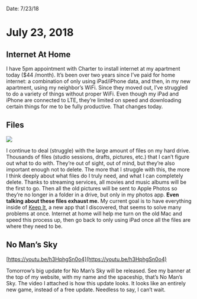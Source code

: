 Date: 7/23/18

# July 23, 2018

## Internet At Home

I have 5pm appointment with Charter to install internet at my apartment today ($44 /month). It’s been over two years since I’ve paid for home internet: a combination of only using iPad/iPhone data, and then, in my new apartment, using my neighbor’s WiFi. Since they moved out, I’ve struggled to do a variety of things without proper WiFi. Even though my iPad and iPhone are connected to LTE, they’re limited on speed and downloading certain things for me to be fully productive. That changes today.

## Files

![](http://reinventedsoftware.com/keepit/ios/ipad-screenshots/shot1.jpg) 

I continue to deal (struggle) with the large amount of files on my hard drive. Thousands of files (studio sessions, drafts, pictures, etc.) that I can’t figure out what to do with. They’re out of sight, out of mind, but they’re also important enough not to delete. The more that I struggle with this, the more I think deeply about what files do I truly need, and what I can completely delete. Thanks to streaming services, all movies and music albums will be the first to go. Then all the old pictures will be sent to Apple Photos so they’re no longer in a folder in a drive, but only in my photos app. **Even talking about these files exhaust me.** My current goal is to have everything inside of [Keep It](http://reinventedsoftware.com/keepit/ios/), a new app that I discovered, that seems to solve many problems at once. Internet at home will help me turn on the old Mac and speed this process up, then go back to only using iPad once all the files are where they need to be.

## No Man’s Sky

[https://youtu.be/h3HphgSn0o4](https://youtu.be/h3HphgSn0o4)

Tomorrow’s big update for No Man’s Sky will be released. See my banner at the top of my website, with my name and the spaceship, that’s No Man’s Sky. The video I attached is how this update looks. It looks like an entirely new game, instead of a free update. Needless to say, I can’t wait.
